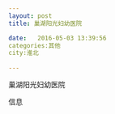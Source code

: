 ```yaml
--- 
layout: post 
title: 巢湖阳光妇幼医院

date:   2016-05-03 13:39:56 
categories:其他  
city:淮北
  
--- 
```

   
巢湖阳光妇幼医院

信息

